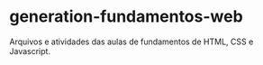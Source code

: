 # generation-fundamentos-web
Arquivos e atividades das aulas de fundamentos de HTML, CSS e Javascript.

